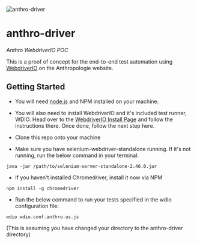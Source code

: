 ![anthro-driver](http://i.imgur.com/tNPpjCx.png)
# anthro-driver
*Anthro WebdriverIO POC*

This is a proof of concept for the end-to-end test automation using [WebdriverIO] on the Anthropologie website. 

## Getting Started

* You will need [node.js] and NPM installed on your machine.

* You will also need to install WebdriverIO and it's included test runner, WDIO. Head over to the [WebdriverIO Install Page] and follow the instructions there. Once done, follow the next step here.

* Clone this repo onto your machine

* Make sure you have selenium-webdriver-standalone running. If it's not running, run the below command in your terminal:

`java -jar /path/to/selenium-server-standalone-2.46.0.jar`

* If you haven't installed Chromedriver, install it now via NPM

`npm install -g chromedriver`

* Run the below command to run your tests specified in the wdio configuration file:

`wdio wdio.conf.anthro.us.js` 

(This is assuming you have changed your directory to the anthro-driver directory)


[WebdriverIO]: <http://webdriver.io/>
[WebdriverIO Install Page]: <http://webdriver.io/guide/getstarted/install.html>
[node.js]: <http://nodejs.org/>
